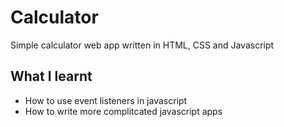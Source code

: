 # Calculator
Simple calculator web app written in HTML, CSS and Javascript

## What I learnt
- How to use event listeners in javascript
- How to write more complitcated javascript apps
